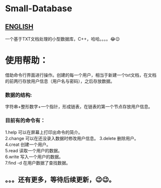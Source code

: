 # Small-Database
## [ENGLISH](https://githubfast.com/SongZihui-sudo/Small-Database/blob/main/README_ENGLISH.md)  
一个基于TXT文档处理的小型数据库，C++，哈哈。。。。😂😉  
# 使用帮助：  
借助命令行界面进行操作。创建的每一个用户，相当于新建一个txt文档，在文档的前两行存放用户信息（用户名与密码），之后存放数据。  
### 数据的结构:   
字符串+整形数字+一个指针，形成链表，在链表的第一个节点存放用户信息。  
### 目前有的命令有：  
1.help 可以在屏幕上打印出命令的简介。  
2.change 可以在还没录入数据时修改用户信息。
3.delete 删除用户。  
4.creat 创建一个用户。  
5.read 读取一个用户的数据。  
6.write 写入一个用户的数据。  
7.find -d 在用户数据了查找数据。  
## 。。。还有更多，等待后续更新，😉😉。  
